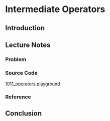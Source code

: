 # Intermediate Operators

## Introduction

## Lecture Notes




### Problem

### Source Code
[1011_operators.playground]

[1011_operators.playground]: https://www.dropbox.com/sh/1cz94ffju3e8smz/AABbbdMDL5Ch1-8T4ZHlPlvFa?dl=0

### Reference

## Conclusion
